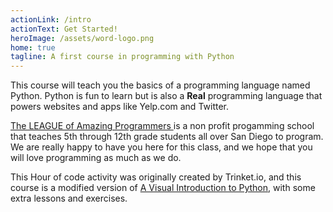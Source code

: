 ```yaml
---
actionLink: /intro
actionText: Get Started!
heroImage: /assets/word-logo.png
home: true
tagline: A first course in programming with Python
---
```


This course will teach you the basics of a programming language named Python.
Python is fun to learn but is also a **Real** programming language that
powers websites and apps like Yelp.com and Twitter.

[The LEAGUE of Amazing Programmers ](https://jointheleague.org) is a non profit progamming school that teaches 5th through 12th grade students all over San Diego to program. We are really happy to have you here for this class, and we hope that you will love programming as much as we do. 

This Hour of code activity was originally created by Trinket.io, and this course is 
a modified version of [A Visual Introduction to Python](https://hourofpython.com/a-visual-introduction-to-python/), with some extra lessons and exercises.